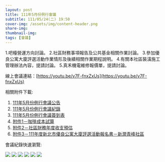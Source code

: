 ```yaml
---
layout: post
title: 111年5月份例行會議
subtitle: 111/05/24(二) 19:50
cover-img: /assets/img/content-header.png
share-img: 
thumbnail-img:
tags: [會議]
---
```


1.吧檯營運方向討論。
2.社區財務事項報告及公共基金相關作業討論。
3.參加優良公寓大廈評選活動作業情形及後續相關作業期程說明。
4.有關本社區裝潢施工管理辦法內容，提請討論。
5.真禾機電維修報價單，提請討論。

線上會議連結：[https://youtu.be/v7F-fnxZxUs](https://youtu.be/v7F-fnxZxUs)

相關附件下載:

1. [111年5月份例行會議公告](../assets/post/20220524/111年5月份例行會議公告.pdf)
2. [111年5月份例行會議紀錄](../assets/post/20220524/111年5月份例行會議紀錄.pdf)
3. [111年5月份例行會議簽到表](../assets/post/20220524/111年5月份例行會議簽到表.pdf)
4. [附件1－咖啡成本試算](../assets/post/20220524/附件1－咖啡成本試算.pdf)
5. [附件2－社區財務年度收支預估](../assets/post/20220524/附件2－社區財務年度收支預估.pdf)
6. [附件3－111年度新北市優良公寓大廈評選活動報名書－新潤青峰社區](../assets/post/20220524/附件3－111年度新北市優良公寓大廈評選活動報名書－新潤青峰社區.pdf)

會議紀錄快速瀏覽:

![](../assets/post/20220524/meeting-minutes-01.png)
![](../assets/post/20220524/meeting-minutes-02.png)
![](../assets/post/20220524/meeting-minutes-03.png)
![](../assets/post/20220524/meeting-minutes-04.png)
![](../assets/post/20220524/meeting-minutes-05.png)
![](../assets/post/20220524/meeting-minutes-06.png)
